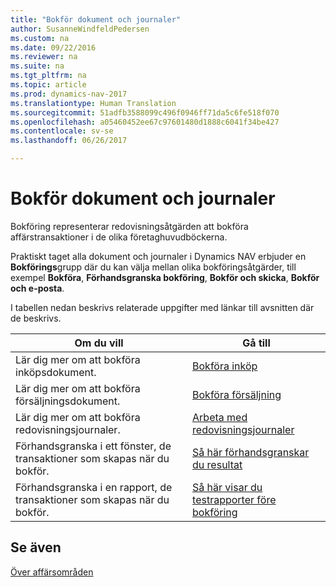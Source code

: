 ```yaml
---
title: "Bokför dokument och journaler"
author: SusanneWindfeldPedersen
ms.custom: na
ms.date: 09/22/2016
ms.reviewer: na
ms.suite: na
ms.tgt_pltfrm: na
ms.topic: article
ms.prod: dynamics-nav-2017
ms.translationtype: Human Translation
ms.sourcegitcommit: 51adfb3588099c496f0946ff71da5c6fe518f070
ms.openlocfilehash: a05460452ee67c97601480d1888c6041f34be427
ms.contentlocale: sv-se
ms.lasthandoff: 06/26/2017

---
```

    
# <a name="post-documents-and-journals"></a>Bokför dokument och journaler
Bokföring representerar redovisningsåtgärden att bokföra affärstransaktioner i de olika företaghuvudböckerna.

Praktiskt taget alla dokument och journaler i Dynamics NAV  erbjuder en **Bokförings**grupp där du kan välja mellan olika bokföringsåtgärder, till exempel **Bokföra**, **Förhandsgranska bokföring**, **Bokför och skicka**, **Bokför och e-posta**.

I tabellen nedan beskrivs relaterade uppgifter med länkar till avsnitten där de beskrivs.

|Om du vill   |Gå till   |
|-----|------| 
|Lär dig mer om att bokföra inköpsdokument.|[Bokföra inköp](ui-post-purchases.md)| 
|Lär dig mer om att bokföra försäljningsdokument.|[Bokföra försäljning](ui-post-sales.md)|
|Lär dig mer om att bokföra redovisningsjournaler.|[Arbeta med redovisningsjournaler](ui-work-general-journals.md)|
|Förhandsgranska i ett fönster, de transaktioner som skapas när du bokför.|[Så här förhandsgranskar du resultat](ui-how-preview-post-results.md)|
|Förhandsgranska i en rapport, de transaktioner som skapas när du bokför.|[Så här visar du testrapporter före bokföring](ui-how-view-test-reports-posting.md)|

## <a name="see-also"></a>Se även
[Över affärsområden](ui-across-business-areas.md)

